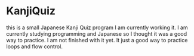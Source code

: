 # KanjiQuiz

this is a small Japanese Kanji Quiz program I am currently working it. I am currently studying programming and Japanese so I thought it was a good way to practice. I am not finished with it yet. It just a good way to practice loops and flow control.
